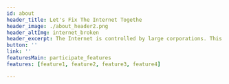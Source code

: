 ```yaml
---
id: about
header_title: Let's Fix The Internet Togethe
header_image: ./about_header2.png
header_altImg: internet_broken
header_excerpt: The Internet is controlled by large corporations. This centralized approach is highly inefﬁcient, extremely costly, and unsustainable. Our data isn't owned by us, and it isn't safe. With your help, ThreeFold plans to give the world a new, better internet
button: ''
link: ''
featuresMain: participate_features
features: [feature1, feature2, feature3, feature4]

---
```

<!-- cards: [why1, why2, why3]
brandPanel : why_brandPanel -->
<!-- slides:
  [
    peer-to-peer,
    availability,
    sustainability,
  ] -->

<!-- header: header_why -->